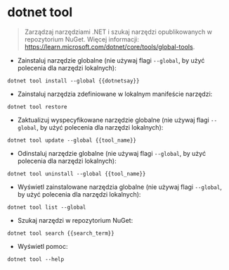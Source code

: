 # dotnet tool

> Zarządzaj narzędziami .NET i szukaj narzędzi opublikowanych w repozytorium NuGet.
> Więcej informacji: <https://learn.microsoft.com/dotnet/core/tools/global-tools>.

- Zainstaluj narzędzie globalne (nie używaj flagi `--global`, by użyć polecenia dla narzędzi lokalnych):

`dotnet tool install --global {{dotnetsay}}`

- Zainstaluj narzędzia zdefiniowane w lokalnym manifeście narzędzi:

`dotnet tool restore`

- Zaktualizuj wyspecyfikowane narzędzie globalne (nie używaj flagi `--global`, by użyć polecenia dla narzędzi lokalnych):

`dotnet tool update --global {{tool_name}}`

- Odinstaluj narzędzie globalne (nie używaj flagi `--global`, by użyć polecenia dla narzędzi lokalnych):

`dotnet tool uninstall --global {{tool_name}}`

- Wyświetl zainstalowane narzędzia globalne (nie używaj flagi `--global`, by użyć polecenia dla narzędzi lokalnych):

`dotnet tool list --global`

- Szukaj narzędzi w repozytorium NuGet:

`dotnet tool search {{search_term}}`

- Wyświetl pomoc:

`dotnet tool --help`
